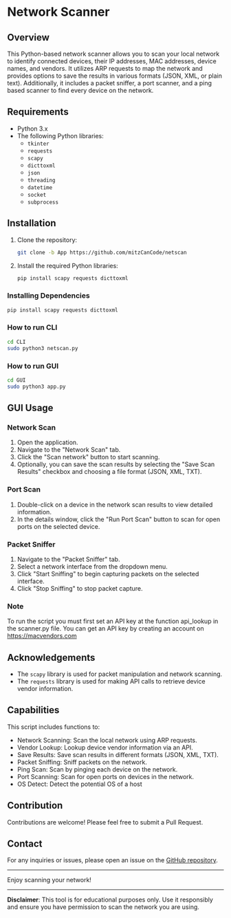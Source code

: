 # Network Scanner

## Overview
This Python-based network scanner allows you to scan your local network to identify connected devices, their IP addresses, MAC addresses, device names, and vendors. It utilizes ARP requests to map the network and provides options to save the results in various formats (JSON, XML, or plain text). Additionally, it includes a packet sniffer, a port scanner, and a ping based scanner to find every device on the network.

## Requirements

- Python 3.x
- The following Python libraries:
  - `tkinter`
  - `requests`
  - `scapy`
  - `dicttoxml`
  - `json`
  - `threading`
  - `datetime`
  - `socket`
  - `subprocess`

## Installation

1. Clone the repository:

    ```sh
    git clone -b App https://github.com/mitzCanCode/netscan
    ```

2. Install the required Python libraries:

    ```sh
    pip install scapy requests dicttoxml
    ```



### Installing Dependencies
```bash
pip install scapy requests dicttoxml 
```

### How to run CLI
```bash
cd CLI
sudo python3 netscan.py
```

### How to run GUI
```bash
cd GUI
sudo python3 app.py
```
## GUI Usage

### Network Scan

1. Open the application.
2. Navigate to the "Network Scan" tab.
3. Click the "Scan network" button to start scanning.
4. Optionally, you can save the scan results by selecting the "Save Scan Results" checkbox and choosing a file format (JSON, XML, TXT).

### Port Scan

1. Double-click on a device in the network scan results to view detailed information.
2. In the details window, click the "Run Port Scan" button to scan for open ports on the selected device.

### Packet Sniffer

1. Navigate to the "Packet Sniffer" tab.
2. Select a network interface from the dropdown menu.
3. Click "Start Sniffing" to begin capturing packets on the selected interface.
4. Click "Stop Sniffing" to stop packet capture.

### Note
To run the script you must first set an API key at the function api_lookup in the scanner.py file. You can get an API key by creating an account on https://macvendors.com

## Acknowledgements

- The `scapy` library is used for packet manipulation and network scanning.
- The `requests` library is used for making API calls to retrieve device vendor information.


## Capabilities 
This script includes functions to:
- Network Scanning: Scan the local network using ARP requests.
- Vendor Lookup: Lookup device vendor information via an API.
- Save Results: Save scan results in different formats (JSON, XML, TXT).
- Packet Sniffing: Sniff packets on the network.
- Ping Scan: Scan by pinging each device on the network.
- Port Scanning: Scan for open ports on devices in the network.
- OS Detect: Detect the potential OS of a host

## Contribution
Contributions are welcome! Please feel free to submit a Pull Request.

## Contact
For any inquiries or issues, please open an issue on the [GitHub repository](https://github.com/mitzCanCode/netscan).

---

Enjoy scanning your network!

---

**Disclaimer**: This tool is for educational purposes only. Use it responsibly and ensure you have permission to scan the network you are using.



